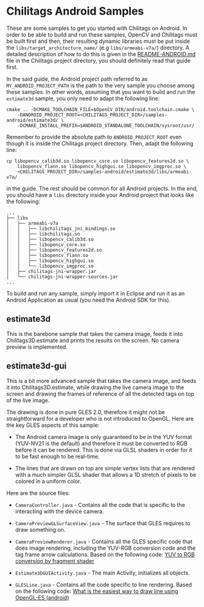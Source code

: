 Chilitags Android Samples
=========================

These are some samples to get you started with Chilitags on Android. In order 
to be able to build and run these samples, OpenCV and Chilitags must be built 
first and then, their resulting dynamic libraries must be put inside the 
`libs/target_architecture_name/` (e.g `libs/armeabi-v7a/`) directory. A 
detailed description of how to do this is given in the 
[README-ANDROID.md](../README-ANDROID.md) file in the Chilitags project
directory, you should definitely read that guide first. 

In the said guide, the Android project path referred to as 
`MY_ANDROID_PROJECT_PATH` is the path to the very sample you choose among 
these samples. In other words, assuming that you want to build and run the 
`estimate3d` sample, you only need to adapt the following line:

```
cmake .. -DCMAKE_TOOLCHAIN_FILE=$OpenCV_DIR/android.toolchain.cmake \
	-DANDROID_PROJECT_ROOT=<CHILITAGS_PROJECT_DIR>/samples-android/estimate3d/ \
	-DCMAKE_INSTALL_PREFIX=$ANDROID_STANDALONE_TOOLCHAIN/sysroot/usr/
```

Remember to provide the absolute path to `ANDROID_PROJECT_ROOT` even though it
is inside the Chilitags project directory. Then, adapt the following line:

```
cp libopencv_calib3d.so libopencv_core.so libopencv_features2d.so \
	libopencv_flann.so libopencv_highgui.so libopencv_imgproc.so \
	<CHILITAGS_PROJECT_DIR>/samples-android/estimate3d/libs/armeabi-v7a/
```

in the guide. The rest should be common for all Android projects. In the end,
you should have a `libs` directory inside your Android project that looks like
the following:

```
...
├── libs
│   ├── armeabi-v7a
│   │   ├── libchilitags_jni_bindings.so
│   │   ├── libchilitags.so
│   │   ├── libopencv_calib3d.so
│   │   ├── libopencv_core.so
│   │   ├── libopencv_features2d.so
│   │   ├── libopencv_flann.so
│   │   ├── libopencv_highgui.so
│   │   └── libopencv_imgproc.so
│   ├── chilitags-jni-wrapper.jar
│   └── chilitags-jni-wrapper-sources.jar
...
```

To build and run any sample, simply import it in Eclipse and run it as an
Android Application as usual (you need the Android SDK for this). 

estimate3d
----------

This is the barebone sample that takes the camera image, feeds it into
Chilitags3D.estimate and prints the results on the screen. No camera preview is
implemented.

estimate3d-gui
--------------

This is a bit more advanced sample that takes the camera image, and feeds it 
into Chilitags3D.estimate, while drawing the live camera image to the screen
and drawing the frames of reference of all the detected tags on top of the live
image. 

The drawing is done in pure GLES 2.0, therefore it might not be straightforward
for a developer who is not introduced to OpenGL. Here are the key GLES aspects
of this sample: 

- The Android camera image is only guaranteed to be in the YUV format
(YUV-NV21 is the default) and therefore it must be converted to RGB before it
can be rendered. This is done via GLSL shaders in order for it to be fast
enough to be real-time. 

- The lines that are drawn on top are simple vertex lists that are rendered
with a much simpler GLSL shader that allows a 1D stretch of pixels to be
colored in a uniform color.

Here are the source files:

- `CameraController.java` - Contains all the code that is specific to the
interacting with the device camera.

- `CameraPreviewGLSurfaceView.java` - The surface that GLES requires to draw
something on.

- `CameraPreviewRenderer.java` - Contains all the GLES specific code that does
image rendering, including the YUV-RGB conversion code and the tag frame arrow
calculations. Based on the following code: 
[YUV to RGB conversion by fragment shader](http://stackoverflow.com/questions/12130790/yuv-to-rgb-conversion-by-fragment-shader/17615696#17615696)

- `Estimate3DGUIActivity.java` - The main Activity, initializes all objects.

- `GLESLine.java` - Contains all the code specific to line rendering. Based
on the following code: [What is the easiest way to draw line using OpenGL-ES 
(android)](http://stackoverflow.com/questions/16027455/what-is-the-easiest-way-to-draw-line-using-opengl-es-android/16223456#16223456)


